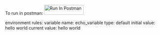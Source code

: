 To run in postman:
[<img src="https://run.pstmn.io/button.svg" alt="Run In Postman" style="width: 128px; height: 32px;">](https://app.getpostman.com/run-collection/32409501-22db1d57-efc1-43d6-a9a4-8e1d86f0b48f?action=collection%2Ffork&source=rip_markdown&collection-url=entityId%3D32409501-22db1d57-efc1-43d6-a9a4-8e1d86f0b48f%26entityType%3Dcollection%26workspaceId%3D46bb3b59-a399-45a1-a1ef-00ee0fb90496)

environment rules:
variable name: echo_variable
type: default
initial value: hello world
current value: hello world
